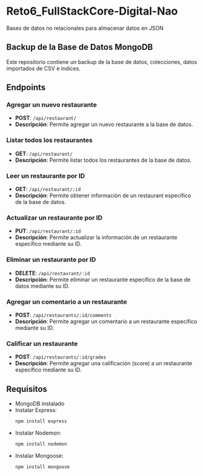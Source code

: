 # Reto6_FullStackCore-Digital-Nao
Bases de datos no relacionales para almacenar datos en JSON

## Backup de la Base de Datos MongoDB

Este repositorio contiene un backup de la base de datos, colecciones, datos importados de CSV e índices.

## Endpoints

### Agregar un nuevo restaurante
- **POST**: `/api/restaurant/`
- **Descripción**: Permite agregar un nuevo restaurante a la base de datos.

### Listar todos los restaurantes
- **GET**: `/api/restaurant/`
- **Descripción**: Permite listar todos los restaurantes de la base de datos.

### Leer un restaurante por ID
- **GET**: `/api/restaurant/:id`
- **Descripción**: Permite obtener información de un restaurant específico de la base de datos.

### Actualizar un restaurante por ID
- **PUT**: `/api/restaurant/:id`
- **Descripción**: Permite actualizar la información de un restaurante específico mediante su ID.

### Eliminar un restaurante por ID
- **DELETE**: `/api/restaurant/:id`
- **Descripción**: Permite eliminar un restaurante específico de la base de datos mediante su ID.

### Agregar un comentario a un restaurante
- **POST**: `/api/restaurants/:id/comments`
- **Descripción**: Permite agregar un comentario a un restaurante específico mediante su ID.

### Calificar un restaurante
- **POST**: `/api/restaurants/:id/grades`
- **Descripción**: Permite agregar una calificación (score) a un restaurante específico mediante su ID.

## Requisitos

- MongoDB instalado
- Instalar Express:
  ```bash
  npm install express
- Instalar Nodemon:
  ```bash
  npm install nodemon
- Instalar Mongoose:
  ```bash
  npm install mongoose
